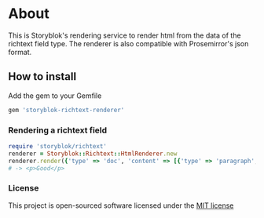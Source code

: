 # About

This is Storyblok's rendering service to render html from the data of the richtext field type. The renderer is also compatible with Prosemirror's json format.

## How to install

Add the gem to your Gemfile

```ruby
gem 'storyblok-richtext-renderer'
```

### Rendering a richtext field

```ruby
require 'storyblok/richtext'
renderer = Storyblok::Richtext::HtmlRenderer.new
renderer.render({'type' => 'doc', 'content' => [{'type' => 'paragraph', 'content' => [{'text' => 'Good', 'type' => 'text'}]}]})
# -> <p>Good</p>
```

### License

This project is open-sourced software licensed under the [MIT license](http://opensource.org/licenses/MIT)
